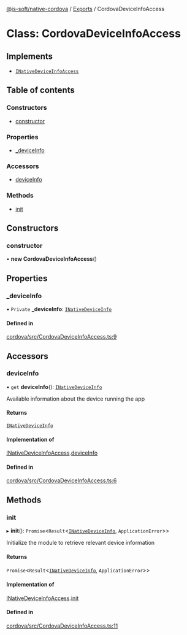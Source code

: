 [@js-soft/native-cordova](../README.md) / [Exports](../modules.md) / CordovaDeviceInfoAccess

# Class: CordovaDeviceInfoAccess

## Implements

- [`INativeDeviceInfoAccess`](../interfaces/INativeDeviceInfoAccess.md)

## Table of contents

### Constructors

- [constructor](CordovaDeviceInfoAccess.md#constructor)

### Properties

- [\_deviceInfo](CordovaDeviceInfoAccess.md#_deviceinfo)

### Accessors

- [deviceInfo](CordovaDeviceInfoAccess.md#deviceinfo)

### Methods

- [init](CordovaDeviceInfoAccess.md#init)

## Constructors

### constructor

• **new CordovaDeviceInfoAccess**()

## Properties

### \_deviceInfo

• `Private` **\_deviceInfo**: [`INativeDeviceInfo`](../interfaces/INativeDeviceInfo.md)

#### Defined in

[cordova/src/CordovaDeviceInfoAccess.ts:9](https://github.com/js-soft/ts-native-access/blob/dceb9d6/packages/cordova/src/CordovaDeviceInfoAccess.ts#L9)

## Accessors

### deviceInfo

• `get` **deviceInfo**(): [`INativeDeviceInfo`](../interfaces/INativeDeviceInfo.md)

Available information about the device running the app

#### Returns

[`INativeDeviceInfo`](../interfaces/INativeDeviceInfo.md)

#### Implementation of

[INativeDeviceInfoAccess](../interfaces/INativeDeviceInfoAccess.md).[deviceInfo](../interfaces/INativeDeviceInfoAccess.md#deviceinfo)

#### Defined in

[cordova/src/CordovaDeviceInfoAccess.ts:6](https://github.com/js-soft/ts-native-access/blob/dceb9d6/packages/cordova/src/CordovaDeviceInfoAccess.ts#L6)

## Methods

### init

▸ **init**(): `Promise`<`Result`<[`INativeDeviceInfo`](../interfaces/INativeDeviceInfo.md), `ApplicationError`\>\>

Initialize the module to retrieve relevant device information

#### Returns

`Promise`<`Result`<[`INativeDeviceInfo`](../interfaces/INativeDeviceInfo.md), `ApplicationError`\>\>

#### Implementation of

[INativeDeviceInfoAccess](../interfaces/INativeDeviceInfoAccess.md).[init](../interfaces/INativeDeviceInfoAccess.md#init)

#### Defined in

[cordova/src/CordovaDeviceInfoAccess.ts:11](https://github.com/js-soft/ts-native-access/blob/dceb9d6/packages/cordova/src/CordovaDeviceInfoAccess.ts#L11)
